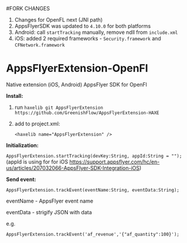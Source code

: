 #FORK CHANGES
1) Changes for OpenFL next (JNI path)
2) AppsFlyerSDK was updated to `4.10.0` for both platforms
3) Android: call `startTracking` manually, remove ndll from `include.xml`
4) iOS: added 2 required frameworks - `Security.framework` and `CFNetwork.framework`

# AppsFlyerExtension-OpenFl
Native extension (iOS, Android) AppsFlyer SDK for OpenFl

**Install:**
1. run `haxelib git AppsFlyerExtension https://github.com/GreenishFlow/AppsFlyerExtension-HAXE`
2. add to project.xml:

	`<haxelib name="AppsFlyerExtension" />`
	
	
**Initialization:**

`AppsFlyerExtension.startTracking(devKey:String, appId:String = "");`
(appId is using for for iOS https://support.appsflyer.com/hc/en-us/articles/207032066-AppsFlyer-SDK-Integration-iOS)

**Send event:**

`AppsFlyerExtension.trackEvent(eventName:String, eventData:String);`

eventName - AppsFlyer event name

eventData - strigify JSON with data

e.g.

`AppsFlyerExtension.trackEvent('af_revenue','{"af_quantity":100}');`
